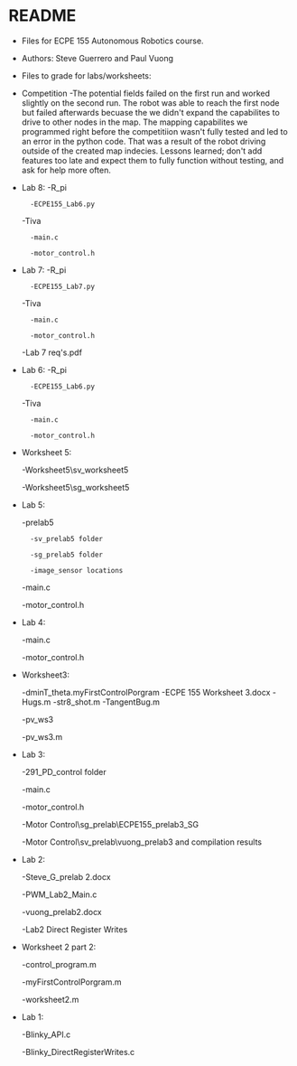# README #

* Files for ECPE 155 Autonomous Robotics course.
* Authors: Steve Guerrero and Paul Vuong

* Files to grade for labs/worksheets:
* Competition
	-The potential fields failed on the first run and worked slightly on the second run. The robot was able to reach the first node
	but failed afterwards becuase the we didn't expand the capabilites to drive to other nodes in the map. The mapping capabilites we
	programmed right before the competitiion wasn't fully tested and led to an error in the python code. That was a result of the robot driving outside
	of the created map indecies. Lessons learned; don't add features too late and expect them to fully function without testing, and ask for help more often.

* Lab 8:
	-R_pi
	
		-ECPE155_Lab6.py
	-Tiva
	
		-main.c
		
		-motor_control.h

* Lab 7:
	-R_pi
	
		-ECPE155_Lab7.py
	-Tiva
	
		-main.c
		
		-motor_control.h
	-Lab 7 req's.pdf

* Lab 6:
	-R_pi
	
		-ECPE155_Lab6.py
	-Tiva
	
		-main.c
		
		-motor_control.h

* Worksheet 5:

	-Worksheet5\sv_worksheet5
	
	-Worksheet5\sg_worksheet5
	
* Lab 5:

	-prelab5
	
		-sv_prelab5 folder
		
		-sg_prelab5 folder
		
		-image_sensor locations
		
	-main.c
	
	-motor_control.h
		
* Lab 4:

	-main.c
	
	-motor_control.h

* Worksheet3:

	-dminT_theta.myFirstControlPorgram
	-ECPE 155 Worksheet 3.docx
	-Hugs.m
	-str8_shot.m
	-TangentBug.m

	-pv_ws3
	
	-pv_ws3.m
	
* Lab 3:

	-291_PD_control folder

	-main.c
	
	-motor_control.h

	-Motor Control\sg_prelab\ECPE155_prelab3_SG

	-Motor Control\sv_prelab\vuong_prelab3 and compilation results

* Lab 2:

	-Steve_G_prelab 2.docx

	-PWM_Lab2_Main.c

	-vuong_prelab2.docx

	-Lab2 Direct Register Writes

* Worksheet 2 part 2:

	-control_program.m

	-myFirstControlPorgram.m

	-worksheet2.m	

* Lab 1:

	-Blinky_API.c

	-Blinky_DirectRegisterWrites.c
	
	